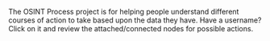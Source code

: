 The OSINT Process project is for helping people understand different courses of action to take based upon the data they have. Have a username? Click on it and review the attached/connected nodes for possible actions.
